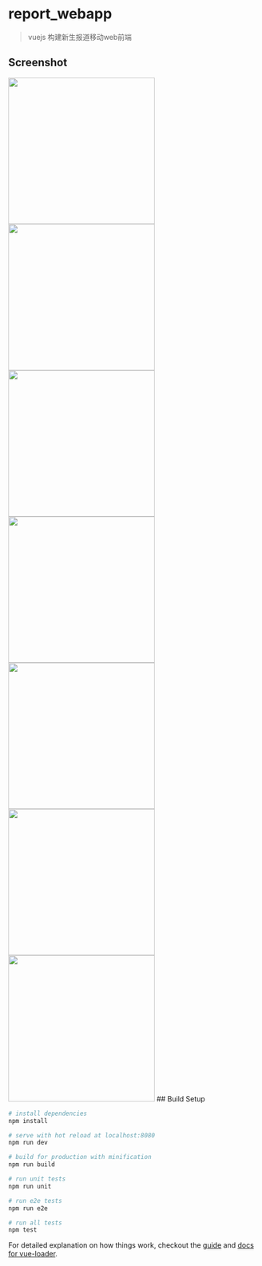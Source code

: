 # report_webapp

> vuejs 构建新生报道移动web前端

## Screenshot
<img src="https://raw.githubusercontent.com/3tnet/report_webapp/master/screenshot/1.png" width="293" />
<img src="https://raw.githubusercontent.com/3tnet/report_webapp/master/screenshot/2.png" width="293" />
<img src="https://raw.githubusercontent.com/3tnet/report_webapp/master/screenshot/3.png" width="293" />
<img src="https://raw.githubusercontent.com/3tnet/report_webapp/master/screenshot/4.png" width="293" />
<img src="https://raw.githubusercontent.com/3tnet/report_webapp/master/screenshot/5.png" width="293" />
<img src="https://raw.githubusercontent.com/3tnet/report_webapp/master/screenshot/6.png" width="293" />
<img src="https://raw.githubusercontent.com/3tnet/report_webapp/master/screenshot/7.jpg" width="293" />
## Build Setup

``` bash
# install dependencies
npm install

# serve with hot reload at localhost:8080
npm run dev

# build for production with minification
npm run build

# run unit tests
npm run unit

# run e2e tests
npm run e2e

# run all tests
npm test
```

For detailed explanation on how things work, checkout the [guide](http://vuejs-templates.github.io/webpack/) and [docs for vue-loader](http://vuejs.github.io/vue-loader).
